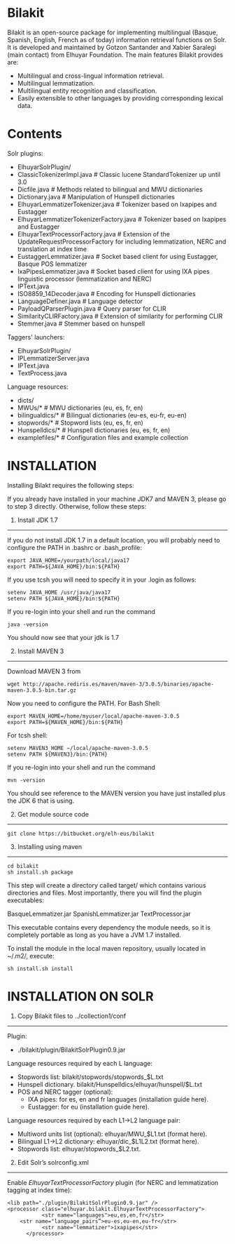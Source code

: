 Bilakit
=======

Bilakit is an open-source package for implementing multilingual (Basque, Spanish, English, French as of today) information retrieval functions on Solr. It is developed and maintained by Gotzon Santander and Xabier Saralegi (main contact) from Elhuyar Foundation. The main features Bilakit provides are:
+ Multilingual and cross-lingual information retrieval.
+ Multilingual lemmatization.
+ Multilingual entity recognition and classification.
+ Easily extensible to other languages by providing corresponding lexical data.


Contents
========

Solr plugins:
+ ElhuyarSolrPlugin/
+ ClassicTokenizerImpl.java         # Classic lucene StandardTokenizer up until 3.0
+ Dicfile.java                      # Methods related to bilingual and MWU dictionaries
+ Dictionary.java                   # Manipulation of Hunspell dictionaries
+ ElhuyarLemmatizerTokenizer.java   # Tokenizer based on Ixapipes and Eustagger
+ ElhuyarLemmatizerTokenizerFactory.java # Tokenizer based on Ixapipes and Eustagger
+ ElhuyarTextProcessorFactory.java       # Extension of the UpdateRequestProcessorFactory for including lemmatization, NERC and translation at index time
+ EustaggerLemmatizer.java               # Socket based client for using Eustagger, Basque POS lemmatizer
+ IxaPipesLemmatizer.java                # Socket based client for using IXA pipes linguistic processor (lemmatization and NERC)
+ IPText.java
+ ISO8859_14Decoder.java                 # Encoding for Hunspell dictionaries
+ LanguageDefiner.java                   # Language detector
+ PayloadQParserPlugin.java              # Query parser for CLIR
+ SimilarityCLIRFactory.java             # Extension of similarity for performing CLIR
+ Stemmer.java                           # Stemmer based on hunspell

Taggers' launchers:
+ ElhuyarSolrPlugin/
+ IPLemmatizerServer.java 
+ IPText.java
+ TextProcess.java

Language resources:
+ dicts/
+ MWUs/*             # MWU dictionaries (eu, es, fr, en)
+ bilingualdics/*    # Bilingual dictionaries (eu-es, eu-fr, eu-en)
+ stopwords/*        # Stopword lists (eu, es, fr, en)
+ Hunspelldics/*     # Hunspell dictionaries (eu, es, fr, en)
+ examplefiles/*     # Configuration files and example collection


INSTALLATION
============

Installing Bilakt requires the following steps:

If you already have installed in your machine JDK7 and MAVEN 3, please go to step 3
directly. Otherwise, follow these steps:

1. Install JDK 1.7
-------------------

If you do not install JDK 1.7 in a default location, you will probably need to configure the PATH in .bashrc or .bash_profile:

````shell
export JAVA_HOME=/yourpath/local/java17
export PATH=${JAVA_HOME}/bin:${PATH}
````

If you use tcsh you will need to specify it in your .login as follows:

````shell
setenv JAVA_HOME /usr/java/java17
setenv PATH ${JAVA_HOME}/bin:${PATH}
````

If you re-login into your shell and run the command

````shell
java -version
````

You should now see that your jdk is 1.7

2. Install MAVEN 3
------------------

Download MAVEN 3 from

````shell
wget http://apache.rediris.es/maven/maven-3/3.0.5/binaries/apache-maven-3.0.5-bin.tar.gz
````

Now you need to configure the PATH. For Bash Shell:

````shell
export MAVEN_HOME=/home/myuser/local/apache-maven-3.0.5
export PATH=${MAVEN_HOME}/bin:${PATH}
````

For tcsh shell:

````shell
setenv MAVEN3_HOME ~/local/apache-maven-3.0.5
setenv PATH ${MAVEN3}/bin:{PATH}
````

If you re-login into your shell and run the command

````shell
mvn -version
````

You should see reference to the MAVEN version you have just installed plus the JDK 6 that is using.

2. Get module source code
--------------------------

````shell
git clone https://bitbucket.org/elh-eus/bilakit
````

3. Installing using maven
---------------------------

````shell
cd bilakit
sh install.sh package
````

This step will create a directory called target/ which contains various directories and files. Most importantly, there you will find the plugin executables:

BasqueLemmatizer.jar
SpanishLemmatizer.jar
TextProcessor.jar

This executable contains every dependency the module needs, so it is completely portable as long
as you have a JVM 1.7 installed.

To install the module in the local maven repository, usually located in ~/.m2/, execute:

````shell
sh install.sh install
````

INSTALLATION ON SOLR
====================

1. Copy Bilakit files to ../collection1/conf
-------------------------------------------
Plugin:
+ ./bilakit/plugin/BilakitSolrPlugin0.9.jar

Language resources required by each L language:
+ Stopwords list: bilakit/stopwords/stopwords_$L.txt
+ Hunspell dictionary. bilakit/Hunspelldics/elhuyar/hunspell/$L.txt
+ POS and NERC tagger (optional):
  + IXA pipes: for es, en and fr languages (installation guide here).
  + Eustagger: for eu (installation guide here).

Language resources required by each L1->L2 language pair:
+ Multiword units list (optional): elhuyar/MWU_$L1.txt (format here).
+ Bilingual L1->L2 dictionary: elhuyar/dic_$L1L2.txt (format here).
+ Stopwords list: elhuyar/stopwords_$L2.txt.

2. Edit Solr’s solrconfig.xml
------------------------------

Enable *ElhuyarTextProcessorFactory*  plugin (for NERC and lemmatization tagging at index time):

````shell
<lib path="./plugin/BilakitSolrPlugin0.9.jar" />
<processor class="elhuyar.bilakit.ElhuyarTextProcessorFactory">
           <str name="languages">eu,es,en,fr</str>
    <str name="language_pairs”>eu-es,eu-en,eu-fr</str>
           <str name="lemmatizer">ixapipes</str>
      </processor>
````


